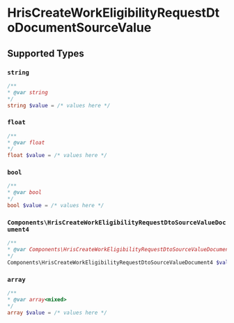# HrisCreateWorkEligibilityRequestDtoDocumentSourceValue


## Supported Types

### `string`

```php
/**
* @var string
*/
string $value = /* values here */
```

### `float`

```php
/**
* @var float
*/
float $value = /* values here */
```

### `bool`

```php
/**
* @var bool
*/
bool $value = /* values here */
```

### `Components\HrisCreateWorkEligibilityRequestDtoSourceValueDocument4`

```php
/**
* @var Components\HrisCreateWorkEligibilityRequestDtoSourceValueDocument4
*/
Components\HrisCreateWorkEligibilityRequestDtoSourceValueDocument4 $value = /* values here */
```

### `array`

```php
/**
* @var array<mixed>
*/
array $value = /* values here */
```

